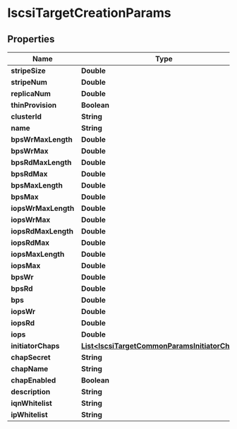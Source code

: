

# IscsiTargetCreationParams


## Properties

Name | Type | Description | Notes
------------ | ------------- | ------------- | -------------
**stripeSize** | **Double** |  | 
**stripeNum** | **Double** |  | 
**replicaNum** | **Double** |  | 
**thinProvision** | **Boolean** |  | 
**clusterId** | **String** |  | 
**name** | **String** |  | 
**bpsWrMaxLength** | **Double** |  |  [optional]
**bpsWrMax** | **Double** |  |  [optional]
**bpsRdMaxLength** | **Double** |  |  [optional]
**bpsRdMax** | **Double** |  |  [optional]
**bpsMaxLength** | **Double** |  |  [optional]
**bpsMax** | **Double** |  |  [optional]
**iopsWrMaxLength** | **Double** |  |  [optional]
**iopsWrMax** | **Double** |  |  [optional]
**iopsRdMaxLength** | **Double** |  |  [optional]
**iopsRdMax** | **Double** |  |  [optional]
**iopsMaxLength** | **Double** |  |  [optional]
**iopsMax** | **Double** |  |  [optional]
**bpsWr** | **Double** |  |  [optional]
**bpsRd** | **Double** |  |  [optional]
**bps** | **Double** |  |  [optional]
**iopsWr** | **Double** |  |  [optional]
**iopsRd** | **Double** |  |  [optional]
**iops** | **Double** |  |  [optional]
**initiatorChaps** | [**List&lt;IscsiTargetCommonParamsInitiatorChaps&gt;**](IscsiTargetCommonParamsInitiatorChaps.md) |  |  [optional]
**chapSecret** | **String** |  |  [optional]
**chapName** | **String** |  |  [optional]
**chapEnabled** | **Boolean** |  |  [optional]
**description** | **String** |  |  [optional]
**iqnWhitelist** | **String** |  |  [optional]
**ipWhitelist** | **String** |  |  [optional]




